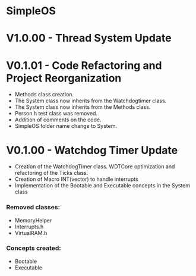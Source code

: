 # SimpleOS

# V1.0.00 - Thread System Update


# V0.1.01 - Code Refactoring and Project Reorganization
- Methods class creation.
- The System class now inherits from the Watchdogtimer class.
- The System class now inherits from the Methods class.
- Person.h test class was removed.
- Addition of comments on the code.
- SimpleOS folder name change to System.


# V0.1.00 - Watchdog Timer Update
- Creation of the WatchdogTimer class. WDTCore optimization and refactoring of the Ticks class.
- Creation of Macro INT(vector) to handle interrupts
- Implementation of the Bootable and Executable concepts in the System class

### Removed classes:
- MemoryHelper
- Interrupts.h
- VirtualRAM.h

### Concepts created:
- Bootable
- Executable


